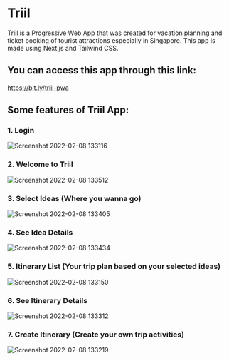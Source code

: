 # Triil
Triil is a Progressive Web App that was created for vacation planning and ticket booking of tourist attractions especially in Singapore.
This app is made using Next.js and Tailwind CSS.

## You can access this app through this link:
https://bit.ly/triil-pwa

## Some features of Triil App:
### 1. Login

![Screenshot 2022-02-08 133116](https://user-images.githubusercontent.com/48062932/152925649-8fcad2ea-2b88-4518-8d69-92cc9640e4b5.png)

### 2. Welcome to Triil

![Screenshot 2022-02-08 133512](https://user-images.githubusercontent.com/48062932/152925689-5463a4b2-91f2-4b42-b803-918108988440.png)

### 3. Select Ideas (Where you wanna go)

![Screenshot 2022-02-08 133405](https://user-images.githubusercontent.com/48062932/152925715-614dbbe1-e93a-4d46-87e9-fd68b2844db7.png)

### 4. See Idea Details

![Screenshot 2022-02-08 133434](https://user-images.githubusercontent.com/48062932/152925754-9cc39d68-b019-43b8-9a6d-30c0b7792ed1.png)

### 5. Itinerary List (Your trip plan based on your selected ideas)

![Screenshot 2022-02-08 133150](https://user-images.githubusercontent.com/48062932/152925801-feb4d2fd-4cb9-450f-be6e-5904c6a23228.png)

### 6. See Itinerary Details

![Screenshot 2022-02-08 133312](https://user-images.githubusercontent.com/48062932/152925876-252a7f81-dc25-492f-be4c-9ba062f858f1.png)

### 7. Create Itinerary (Create your own trip activities)

![Screenshot 2022-02-08 133219](https://user-images.githubusercontent.com/48062932/152925917-ce2bf8b4-37be-4df7-a7b8-00ba69f7b9ce.png)
